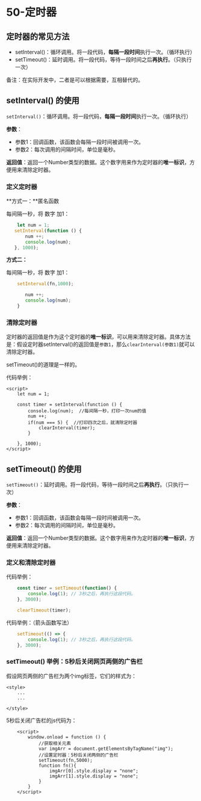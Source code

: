 # 50-定时器

## 定时器的常见方法

* setInterval\(\)：循环调用。将一段代码，**每隔一段时间**执行一次。（循环执行）
* setTimeout\(\)：延时调用。将一段代码，等待一段时间之后**再执行**。（只执行一次）

备注：在实际开发中，二者是可以根据需要，互相替代的。

## setInterval\(\) 的使用

`setInterval()`：循环调用。将一段代码，**每隔一段时间**执行一次。（循环执行）

**参数**：

* 参数1：回调函数，该函数会每隔一段时间被调用一次。
* 参数2：每次调用的间隔时间，单位是毫秒。

**返回值**：返回一个Number类型的数据。这个数字用来作为定时器的**唯一标识**，方便用来清除定时器。

### 定义定时器

**方式一：**匿名函数

每间隔一秒，将 数字 加1：

```javascript
    let num = 1;
   setInterval(function () {
       num ++;
       console.log(num);
   }, 1000);
```

**方式二：**

每间隔一秒，将 数字 加1：

```javascript
    setInterval(fn,1000);

       num ++;
       console.log(num);
    }
```

### 清除定时器

定时器的返回值是作为这个定时器的**唯一标识**，可以用来清除定时器。具体方法是：假设定时器setInterval\(\)的返回值是`参数1`，那么`clearInterval(参数1)`就可以清除定时器。

setTimeout\(\)的道理是一样的。

代码举例：

```markup
<script>
    let num = 1;

    const timer = setInterval(function () {
        console.log(num);  //每间隔一秒，打印一次num的值
        num ++;
        if(num === 5) {  //打印四次之后，就清除定时器
            clearInterval(timer);
        }

    }, 1000);
</script>
```

## setTimeout\(\) 的使用

`setTimeout()`：延时调用。将一段代码，等待一段时间之后**再执行**。（只执行一次）

**参数**：

* 参数1：回调函数，该函数会每隔一段时间被调用一次。
* 参数2：每次调用的间隔时间，单位是毫秒。

**返回值**：返回一个Number类型的数据。这个数字用来作为定时器的**唯一标识**，方便用来清除定时器。

### 定义和清除定时器

代码举例：

```javascript
    const timer = setTimeout(function() {
        console.log(1); // 3秒之后，再执行这段代码。
    }, 3000);

    clearTimeout(timer);
```

代码举例：（箭头函数写法）

```javascript
    setTimeout(() => {
        console.log(1); // 3秒之后，再执行这段代码。
    }, 3000);
```

### setTimeout\(\) 举例：5秒后关闭网页两侧的广告栏

假设网页两侧的广告栏为两个img标签，它们的样式为：

```markup
<style>
    ...
    ...

</style>
```

5秒后关闭广告栏的js代码为：

```markup
    <script>
        window.onload = function () {
            //获取相关元素
            var imgArr = document.getElementsByTagName("img");
            //设置定时器：5秒后关闭两侧的广告栏
            setTimeout(fn,5000);
            function fn(){
                imgArr[0].style.display = "none";
                imgArr[1].style.display = "none";
            }
        }
    </script>
```

